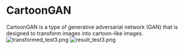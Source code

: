 # CartoonGAN
CartoonGAN is a type of generative adversarial network (GAN) that is designed to transform images into cartoon-like images.
![transformed_test3.png](https://github.com/Edward9292/CartoonGAN/tree/main/Images/test/transformed_test3.png "result example")
![result_test3.png](https://github.com/Edward9292/CartoonGAN/tree/main/Images/test/result_test3.png "result example")
